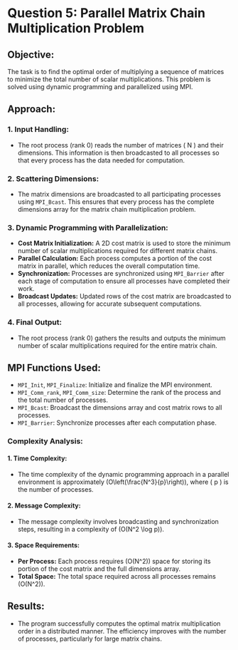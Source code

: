 # **Question 5: Parallel Matrix Chain Multiplication Problem**

## **Objective:**
The task is to find the optimal order of multiplying a sequence of matrices to minimize the total number of scalar multiplications. This problem is solved using dynamic programming and parallelized using MPI.

## **Approach:**

### 1. **Input Handling:**
- The root process (rank 0) reads the number of matrices \( N \) and their dimensions. This information is then broadcasted to all processes so that every process has the data needed for computation.

### 2. **Scattering Dimensions:**
- The matrix dimensions are broadcasted to all participating processes using `MPI_Bcast`. This ensures that every process has the complete dimensions array for the matrix chain multiplication problem.

### 3. **Dynamic Programming with Parallelization:**
- **Cost Matrix Initialization:** A 2D cost matrix is used to store the minimum number of scalar multiplications required for different matrix chains.
- **Parallel Calculation:** Each process computes a portion of the cost matrix in parallel, which reduces the overall computation time.
- **Synchronization:** Processes are synchronized using `MPI_Barrier` after each stage of computation to ensure all processes have completed their work.
- **Broadcast Updates:** Updated rows of the cost matrix are broadcasted to all processes, allowing for accurate subsequent computations.

### 4. **Final Output:**
- The root process (rank 0) gathers the results and outputs the minimum number of scalar multiplications required for the entire matrix chain.

## **MPI Functions Used:**
- `MPI_Init`, `MPI_Finalize`: Initialize and finalize the MPI environment.
- `MPI_Comm_rank`, `MPI_Comm_size`: Determine the rank of the process and the total number of processes.
- `MPI_Bcast`: Broadcast the dimensions array and cost matrix rows to all processes.
- `MPI_Barrier`: Synchronize processes after each computation phase.

### **Complexity Analysis:**

#### **1. Time Complexity:**
- The time complexity of the dynamic programming approach in a parallel environment is approximately \(O\left(\frac{N^3}{p}\right)\), where \( p \) is the number of processes.

#### **2. Message Complexity:**
- The message complexity involves broadcasting and synchronization steps, resulting in a complexity of \(O(N^2 \log p)\).

#### **3. Space Requirements:**
- **Per Process:** Each process requires \(O(N^2)\) space for storing its portion of the cost matrix and the full dimensions array.
- **Total Space:** The total space required across all processes remains \(O(N^2)\).

## **Results:**
- The program successfully computes the optimal matrix multiplication order in a distributed manner. The efficiency improves with the number of processes, particularly for large matrix chains.
